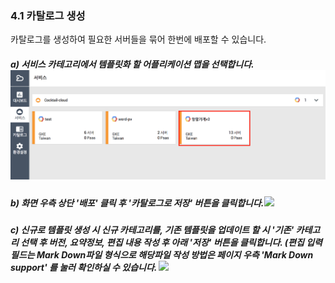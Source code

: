 ### 4.1 카탈로그 생성

카탈로그를 생성하여 필요한 서버들을 묶어 한번에 배포할 수 있습니다.

##### a\) 서비스 카테고리에서 템플릿화 할 어플리케이션 맵을 선택합니다.![](/assets/카탈로그생성1.png)

##### b\) 화면 우측 상단 '배포' 클릭 후 '카탈로그로 저장' 버튼을 클릭합니다.![](/assets/카탈로그로저장.png)

##### c\) 신규로 템플릿 생성 시 신규 카테고리를, 기존 템플릿을 업데이트 할 시 '기존' 카테고리 선택 후 버전, 요약정보, 편집 내용 작성 후 아래 '저장' 버튼을 클릭합니다. \(편집 입력필드는 Mark Down파일 형식으로 해당파일 작성 방법은 페이지 우측 'Mark Down support' 를 눌러 확인하실 수 있습니다.  ![](/assets/카탈로그로저장수정.png)



